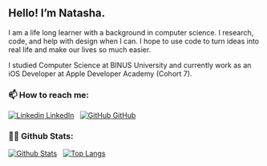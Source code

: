 ## Hello! I’m Natasha. 

I am a life long learner with a background in computer science. I research, code, and help with design when I can. I hope to use code to turn ideas into real life and make our lives so much easier.

I studied Computer Science at BINUS University and currently work as an iOS Developer at Apple Developer Academy (Cohort 7).

### 📫 How to reach me:
[![Linkedin](https://i.stack.imgur.com/gVE0j.png) LinkedIn](https://www.linkedin.com/in/natasharadika/)
&nbsp;
[![GitHub](https://i.stack.imgur.com/tskMh.png) GitHub](https://github.com/tashagrc/)

### 👩‍💻 Github Stats:
[![Github Stats](https://github-readme-stats.vercel.app/api?username=tashagrc)](https://github.com/tashagrc) 
&nbsp;
[![Top Langs](https://github-readme-stats.vercel.app/api/top-langs/?username=tashagrc&layout=compact)](https://github.com/tashagrc)

  
